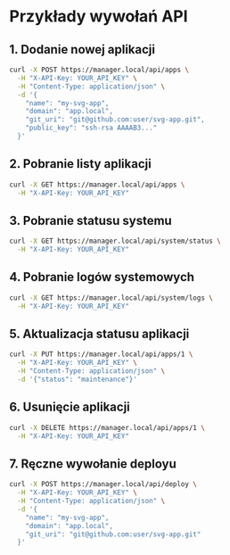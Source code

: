 # Przykłady wywołań API

## 1. Dodanie nowej aplikacji

```bash
curl -X POST https://manager.local/api/apps \
  -H "X-API-Key: YOUR_API_KEY" \
  -H "Content-Type: application/json" \
  -d '{
    "name": "my-svg-app",
    "domain": "app.local",
    "git_uri": "git@github.com:user/svg-app.git",
    "public_key": "ssh-rsa AAAAB3..."
  }'
```

## 2. Pobranie listy aplikacji

```bash
curl -X GET https://manager.local/api/apps \
  -H "X-API-Key: YOUR_API_KEY"
```

## 3. Pobranie statusu systemu

```bash
curl -X GET https://manager.local/api/system/status \
  -H "X-API-Key: YOUR_API_KEY"
```

## 4. Pobranie logów systemowych

```bash
curl -X GET https://manager.local/api/system/logs \
  -H "X-API-Key: YOUR_API_KEY"
```

## 5. Aktualizacja statusu aplikacji

```bash
curl -X PUT https://manager.local/api/apps/1 \
  -H "X-API-Key: YOUR_API_KEY" \
  -H "Content-Type: application/json" \
  -d '{"status": "maintenance"}'
```

## 6. Usunięcie aplikacji

```bash
curl -X DELETE https://manager.local/api/apps/1 \
  -H "X-API-Key: YOUR_API_KEY"
```

## 7. Ręczne wywołanie deployu

```bash
curl -X POST https://manager.local/api/deploy \
  -H "X-API-Key: YOUR_API_KEY" \
  -H "Content-Type: application/json" \
  -d '{
    "name": "my-svg-app",
    "domain": "app.local",
    "git_uri": "git@github.com:user/svg-app.git"
  }'
```
